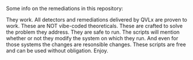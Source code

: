 Some info on the remediations in this repository:

They work. All detectors and remediations delivered by QVLx are proven to work. These are NOT vibe-coded theoreticals. These are crafted to solve the problem they address.
They are safe to run. The scripts will mention whether or not they modify the system on which they run. And even for those systems the changes are resonsible changes.
These scripts are free and can be used without obligation. Enjoy.
